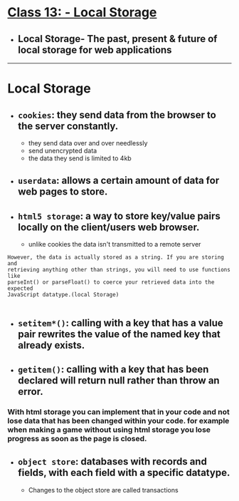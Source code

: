# [Class 13: - Local Storage](/README.md)

- ## Local Storage- The past, present & future of local storage for web applications

<hr>

# Local Storage

- ## `cookies`: they send data from the browser to the server constantly.
    - they send data over and over needlessly
    - send unencrypted data 
    - the data they send is limited to 4kb 


- ## `userdata`: allows a certain amount of data for web pages to store.
- ## `html5 storage`: a way to store key/value pairs locally on the client/users web browser.  
    - unlike cookies the data isn't transmitted to a remote server

```
However, the data is actually stored as a string. If you are storing and 
retrieving anything other than strings, you will need to use functions like 
parseInt() or parseFloat() to coerce your retrieved data into the expected 
JavaScript datatype.(local Storage)


```

- ## `setitem*()`: calling with a key that has a value pair rewrites the value of the named key that already exists. 
- ## `getitem()`: calling with a key that has been declared will return null rather than throw an error.

### With html storage you can implement that in your code and not lose data that has been changed within your code. for example when making a game without using html storage you lose progress as soon as the page is closed. 

- ## `object store`: databases with records and fields, with each field with a specific datatype. 
  - Changes to the object store are called transactions
